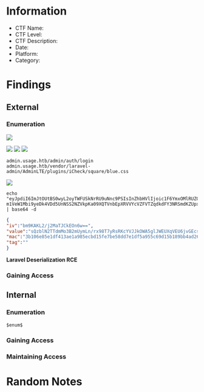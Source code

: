 # Information
- CTF Name: 
- CTF Level:
- CTF Description: 
- Date: 
- Platform: 
- Category: 

# Findings

## External
### Enumeration

![](https://i.imgur.com/K2IgZne.png)

![](https://i.imgur.com/MXxbLKH.png)
![](https://i.imgur.com/eNEAmOz.png)
![](https://i.imgur.com/JdNf5A4.png)


```
admin.usage.htb/admin/auth/login
admin.usage.htb/vendor/laravel-admin/AdminLTE/plugins/iCheck/square/blue.css

```

![](https://i.imgur.com/YpMSPqt.png)

```shell
echo "eyJpdiI6ImJtOUtBS0wyL2oyTWFUSkNrRU9uNnc9PSIsInZhbHVlIjoic1F6YmxOMlRUZG1NbzNCM
m1VeW1Mbi9yeDk4VDd5UnNSS2NZVkpKa09XQTVnbEpXRVVYcVZFVTZqdkdFY3NRSmdKZUpxNmE0YkdkSjMraFUyOU00SmZORDNhWk91ZFkyVGFyVk4zdFFpV05kQ1ZVMEZqUlRlbERJNk5oNTdwejIiLCJtYWMiOiIzYjEwNmU4NWUxZGY0MTNhZTFhOTg1ZWNiZDE1ZmU3YmU1OGRkN2UxZGY1YTk1NWM2OWQxNWIxODliYjRhZDI2IiwidGFnIjoiIn0=" | base64 -d                                           
```
```json
{
"iv":"bm9KAKL2/j2MaTJCkEOn6w==",
"value":"sQzblN2TTdmMo3B2mUymLn/rx98T7yRsRKcYVJJkOWA5glJWEUXqVEU6jvGEcsQJgJeJq6a4bGdJ3+hU29M4JfND3aZOudY2TarVN3tQiWNdCVU0FjRTelDI6Nh57pz2",
"mac":"3b106e85e1df413ae1a985ecbd15fe7be58dd7e1df5a955c69d15b189bb4ad26",
"tag":""
}
```
**Laravel Deserialization RCE**

### Gaining Access


## Internal
### Enumeration
`$enum$`

### Gaining Access


### Maintaining Access


# Random Notes